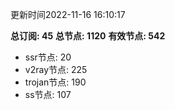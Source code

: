 更新时间2022-11-16 16:10:17

**总订阅: 45**
**总节点: 1120**
**有效节点: 542**
- ssr节点: 20
- v2ray节点: 225
- trojan节点: 190
- ss节点: 107

